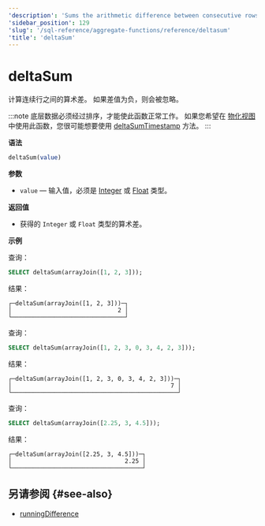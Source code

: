 ```yaml
---
'description': 'Sums the arithmetic difference between consecutive rows.'
'sidebar_position': 129
'slug': '/sql-reference/aggregate-functions/reference/deltasum'
'title': 'deltaSum'
---
```





# deltaSum

计算连续行之间的算术差。 如果差值为负，则会被忽略。

:::note
底层数据必须经过排序，才能使此函数正常工作。 如果您希望在 [物化视图](/sql-reference/statements/create/view#materialized-view) 中使用此函数，您很可能想要使用 [deltaSumTimestamp](/sql-reference/aggregate-functions/reference/deltasumtimestamp) 方法。
:::

**语法**

```sql
deltaSum(value)
```

**参数**

- `value` — 输入值，必须是 [Integer](../../data-types/int-uint.md) 或 [Float](../../data-types/float.md) 类型。

**返回值**

- 获得的 `Integer` 或 `Float` 类型的算术差。

**示例**

查询：

```sql
SELECT deltaSum(arrayJoin([1, 2, 3]));
```

结果：

```text
┌─deltaSum(arrayJoin([1, 2, 3]))─┐
│                              2 │
└────────────────────────────────┘
```

查询：

```sql
SELECT deltaSum(arrayJoin([1, 2, 3, 0, 3, 4, 2, 3]));
```

结果：

```text
┌─deltaSum(arrayJoin([1, 2, 3, 0, 3, 4, 2, 3]))─┐
│                                             7 │
└───────────────────────────────────────────────┘
```

查询：

```sql
SELECT deltaSum(arrayJoin([2.25, 3, 4.5]));
```

结果：

```text
┌─deltaSum(arrayJoin([2.25, 3, 4.5]))─┐
│                                2.25 │
└─────────────────────────────────────┘
```

## 另请参阅 {#see-also}

- [runningDifference](/sql-reference/functions/other-functions#runningDifference)
